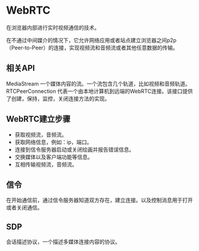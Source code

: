 # WebRTC

在浏览器内部进行实时视频通信的技术。

在不通过中间媒介的情况下，它允许网络应用或者站点建立浏览器之间p2p（Peer-to-Peer）的连接，实现视频流和音频流或者其他任意数据的传输。

## 相关API

MediaStream 一个媒体内容的流。一个流包含几个轨道，比如视频和音频轨道。
RTCPeerConnection 代表一个由本地计算机到远端的WebRTC连接。该接口提供了创建，保持，监控，关闭连接方法的实现。

## WebRTC建立步骤

* 获取视频流，音频流。
* 获取网络信息，例如：ip，端口。
* 连接到信令服务器启动或关闭绘画并报告错误信息。
* 交换媒体以及客户端功能等信息。
* 互相传输视频流，音频流。

## 信令

在开始通信前，通过信令服务器知道双方存在，建立连接。以及控制消息用于打开或者关闭通信。

## SDP

会话描述协议，一个描述多媒体连接内容的协议。
